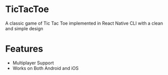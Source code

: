 # TicTacToe
A classic game of Tic Tac Toe implemented in React Native CLI with a clean and simple design

# Features
- Multiplayer Support
- Works on Both Android and iOS
